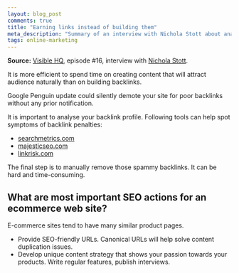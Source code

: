 ```yaml
---
layout: blog_post
comments: true
title: "Earning links instead of building them"
meta_description: "Summary of an interview with Nichola Stott about analyzing backlink profile and content strategy."
tags: online-marketing
---
```


**Source:** [Visible HQ](http://www.visiblehq.com/episode-16/), episode #16, interview with <a href='https://twitter.com/nicholastott/'>Nichola Stott</a>.

It is more efficient to spend time on creating content that will attract audience naturally than on building backlinks.

Google Penguin update could silently demote your site for poor backlinks without any prior notification.

It is important to analyse your backlink profile. Following tools can help spot symptoms of backlink penalties:

* [searchmetrics.com](http://suite.searchmetrics.com)
* [majesticseo.com](http://www.majesticseo.com)
* [linkrisk.com](http://linkrisk.com/)

The final step is to manually remove those spammy backlinks. It can be hard and time-consuming.

## What are most important SEO actions for an ecommerce web site?

E-commerce sites tend to have many similar product pages.

* Provide SEO-friendly URLs. Canonical URLs will help solve content duplication issues.
* Develop unique content strategy that shows your passion towards your products. Write regular features, publish interviews.